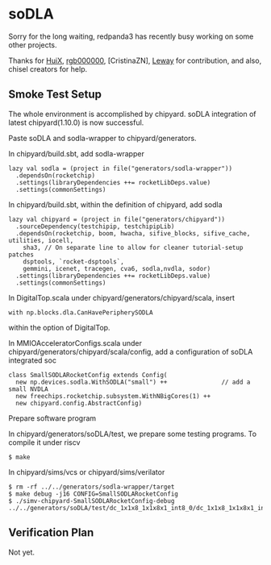 soDLA 
================

Sorry for the long waiting, redpanda3 has recently busy working on some other projects.

Thanks for [HuiX](xuehui.hf@gmail.com), [rgb000000](rgb000000black@gmail.com), [CristinaZN], [Leway](https://github.com/colin4124) for contribution, and also, chisel creators for help.


Smoke Test Setup
----------------
The whole environment is accomplished by chipyard. 
soDLA integration of latest chipyard(1.10.0) is now successful. 

Paste soDLA and sodla-wrapper to chipyard/generators.

In chipyard/build.sbt, add sodla-wrapper

```
lazy val sodla = (project in file("generators/sodla-wrapper"))
  .dependsOn(rocketchip)
  .settings(libraryDependencies ++= rocketLibDeps.value)
  .settings(commonSettings)
```

In chipyard/build.sbt, within the definition of chipyard,  add sodla

```
lazy val chipyard = (project in file("generators/chipyard"))
  .sourceDependency(testchipip, testchipipLib)
  .dependsOn(rocketchip, boom, hwacha, sifive_blocks, sifive_cache, utilities, iocell,
    sha3, // On separate line to allow for cleaner tutorial-setup patches
    dsptools, `rocket-dsptools`,
    gemmini, icenet, tracegen, cva6, sodla,nvdla, sodor)
  .settings(libraryDependencies ++= rocketLibDeps.value)
  .settings(commonSettings)
```

In DigitalTop.scala under chipyard/generators/chipyard/scala, insert

```
with np.blocks.dla.CanHavePeripherySODLA
```
within the option of DigitalTop.


In MMIOAcceleratorConfigs.scala under chipyard/generators/chipyard/scala/config, add a configuration of soDLA integrated soc

```
class SmallSODLARocketConfig extends Config(
  new np.devices.sodla.WithSODLA("small") ++               // add a small NVDLA
  new freechips.rocketchip.subsystem.WithNBigCores(1) ++
  new chipyard.config.AbstractConfig)
```


Prepare software program

In chipyard/generators/soDLA/test, we prepare some testing programs. To compile it under riscv

    $ make
    
In chipyard/sims/vcs or chipyard/sims/verilator
    
    $ rm -rf ../../generators/sodla-wrapper/target
    $ make debug -j16 CONFIG=SmallSODLARocketConfig
    $ ./simv-chipyard-SmallSODLARocketConfig-debug ../../generators/soDLA/test/dc_1x1x8_1x1x8x1_int8_0/dc_1x1x8_1x1x8x1_int8_0.riscv 


Verification Plan
---------------- 

Not yet.
